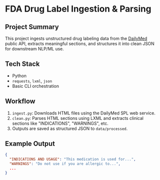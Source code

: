 # FDA Drug Label Ingestion & Parsing

## Project Summary
This project ingests unstructured drug labeling data from the [DailyMed](https://dailymed.nlm.nih.gov/) public API, extracts meaningful sections, and structures it into clean JSON for downstream NLP/ML use. 

## Tech Stack 
- Python 
- `requests`, `lxml`, `json`
- Basic CLI orchestration

## Workflow
1. `ingest.py`: Downloads HTML files using the DailyMed SPL web service. 
2. `clean.py`: Parses HTML sections using LXML and extracts clinical sections like "INDICATIONS", "WARNINGS", etc. 
3. Outputs are saved as structured JSON to `data/processed`.

## Example Output 

```json
{
  "INDICATIONS AND USAGE": "This medication is used for...",
  "WARNINGS": "Do not use if you are allergic to...",
  ...
}
